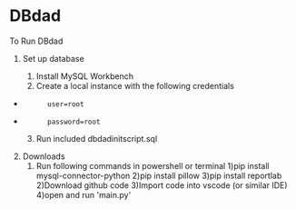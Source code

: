 # DBdad

To Run DBdad
1) Set up database

    1) Install MySQL Workbench
    2) Create a local instance with the following credentials
-           user=root
-           password=root

    3) Run included dbdadinitscript.sql

2) Downloads 
    1) Run following commands in powershell or terminal
        1)pip install mysql-connector-python
        2)pip install pillow
        3)pip install reportlab
    2)Download github code
    3)Import code into vscode (or similar IDE)
    4)open and run 'main.py'


